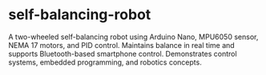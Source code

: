 # self-balancing-robot
A two-wheeled self-balancing robot using Arduino Nano, MPU6050 sensor, NEMA 17 motors, and PID control. Maintains balance in real time and supports Bluetooth-based smartphone control. Demonstrates control systems, embedded programming, and robotics concepts.

